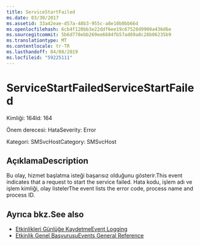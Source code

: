 ```yaml
---
title: ServiceStartFailed
ms.date: 03/30/2017
ms.assetid: 33a42eae-d57a-48b3-955c-a8e10b0bb66d
ms.openlocfilehash: 6cb4f120bb3e22ddf6ee19c67528d9900a436d6e
ms.sourcegitcommit: 5b6d778ebb269ee6684fb57ad69a8c28b06235b9
ms.translationtype: MT
ms.contentlocale: tr-TR
ms.lasthandoff: 04/08/2019
ms.locfileid: "59225111"
---
```

# <a name="servicestartfailed"></a><span data-ttu-id="70e11-102">ServiceStartFailed</span><span class="sxs-lookup"><span data-stu-id="70e11-102">ServiceStartFailed</span></span>
<span data-ttu-id="70e11-103">Kimliği: 164</span><span class="sxs-lookup"><span data-stu-id="70e11-103">Id: 164</span></span>  
  
 <span data-ttu-id="70e11-104">Önem derecesi: Hata</span><span class="sxs-lookup"><span data-stu-id="70e11-104">Severity: Error</span></span>  
  
 <span data-ttu-id="70e11-105">Kategori: SMSvcHost</span><span class="sxs-lookup"><span data-stu-id="70e11-105">Category: SMSvcHost</span></span>  
  
## <a name="description"></a><span data-ttu-id="70e11-106">Açıklama</span><span class="sxs-lookup"><span data-stu-id="70e11-106">Description</span></span>  
 <span data-ttu-id="70e11-107">Bu olay, hizmet başlatma isteği başarısız olduğunu gösterir.</span><span class="sxs-lookup"><span data-stu-id="70e11-107">This event indicates that a request to start the service failed.</span></span> <span data-ttu-id="70e11-108">Hata kodu, işlem adı ve işlem kimliği, olay listeler</span><span class="sxs-lookup"><span data-stu-id="70e11-108">The event lists the error code, process name and process ID.</span></span>  
  
## <a name="see-also"></a><span data-ttu-id="70e11-109">Ayrıca bkz.</span><span class="sxs-lookup"><span data-stu-id="70e11-109">See also</span></span>

- [<span data-ttu-id="70e11-110">Etkinlikleri Günlüğe Kaydetme</span><span class="sxs-lookup"><span data-stu-id="70e11-110">Event Logging</span></span>](../../../../../docs/framework/wcf/diagnostics/event-logging/index.md)
- [<span data-ttu-id="70e11-111">Etkinlik Genel Başvurusu</span><span class="sxs-lookup"><span data-stu-id="70e11-111">Events General Reference</span></span>](../../../../../docs/framework/wcf/diagnostics/event-logging/events-general-reference.md)
